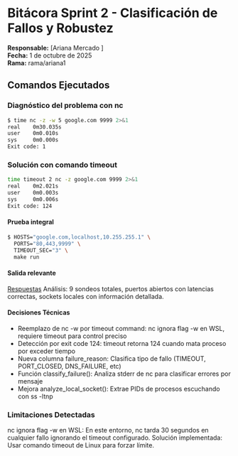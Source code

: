 # Bitácora Sprint 2 - Clasificación de Fallos y Robustez

**Responsable:** [Ariana Mercado ]  
**Fecha:** 1 de octubre de 2025  
**Rama:** rama/ariana1

## Comandos Ejecutados

### Diagnóstico del problema con nc
```bash
$ time nc -z -w 5 google.com 9999 2>&1
real    0m30.035s
user    0m0.010s
sys     0m0.000s
Exit code: 1
```
### Solución con comando timeout
```bash
time timeout 2 nc -z google.com 9999 2>&1
real    0m2.021s
user    0m0.003s
sys     0m0.006s
Exit code: 124
```

#### Prueba integral
```bash
$ HOSTS="google.com,localhost,10.255.255.1" \
  PORTS="80,443,9999" \
  TIMEOUT_SEC="3" \
  make run
```
#### Salida relevante
[Respuestas](imagenes/sprint2.jpg)
Análisis: 9 sondeos totales, puertos abiertos con latencias correctas, sockets locales con información detallada.
#### Decisiones Técnicas
- Reemplazo de nc -w por timeout command: nc ignora flag -w en WSL, requiere timeout para control preciso
- Detección por exit code 124: timeout retorna 124 cuando mata proceso por exceder tiempo
- Nueva columna failure_reason: Clasifica tipo de fallo (TIMEOUT, PORT_CLOSED, DNS_FAILURE, etc)
- Función classify_failure(): Analiza stderr de nc para clasificar errores por mensaje
- Mejora analyze_local_socket(): Extrae PIDs de procesos escuchando con ss -ltnp

### Limitaciones Detectadas
nc ignora flag -w en WSL: En este entorno, nc tarda 30 segundos en cualquier fallo ignorando el timeout configurado.
Solución implementada: Usar comando timeout de Linux para forzar límite.


